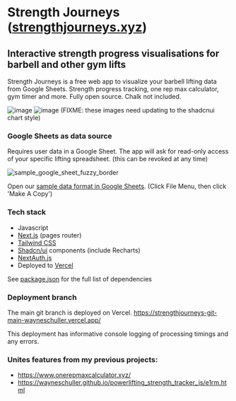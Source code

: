 <!-- @format -->

# Strength Journeys ([strengthjourneys.xyz](https://www.strengthjourneys.xyz))

## Interactive strength progress visualisations for barbell and other gym lifts

Strength Journeys is a free web app to visualize your barbell lifting data from Google Sheets. Strength progress tracking, one rep max calculator, gym timer and more. Fully open source. Chalk not included.

![image](https://user-images.githubusercontent.com/1592295/212287626-21d46619-5f57-4869-9a6d-384f7ac4bbcb.png)
![image](https://user-images.githubusercontent.com/1592295/212287995-7f3e6694-5aaa-4a68-bf08-e51c48936025.png)
(FIXME: these images need updating to the shadcnui chart style)

### Google Sheets as data source

Requires user data in a Google Sheet. The app will ask for read-only access of your specific lifting spreadsheet. (this can be revoked at any time)

![sample_google_sheet_fuzzy_border](https://github.com/wayneschuller/strengthjourneys/assets/1592295/16f8f5c5-efa8-4a9b-93ab-2ef8f3af816e)

Open our [sample data format in Google Sheets](https://docs.google.com/spreadsheets/d/14J9z9iJBCeJksesf3MdmpTUmo2TIckDxIQcTx1CPEO0/edit#gid=0). (Click File Menu, then click 'Make A Copy')

### Tech stack

- Javascript
- [Next.js](https://nextjs.org/) (pages router)
- [Tailwind CSS](https://tailwindcss.com/)
- [Shadcn/ui](https://ui.shadcn.com/) components (include Recharts)
- [NextAuth.js](https://next-auth.js.org/)
- Deployed to [Vercel](https://vercel.com/home)

See [package.json](https://github.com/wayneschuller/strengthjourneys/blob/main/package.json) for the full list of dependencies

### Deployment branch

The main git branch is deployed on Vercel.
https://strengthjourneys-git-main-wayneschuller.vercel.app/

This deployment has informative console logging of processing timings and any errors.

### Unites features from my previous projects:

- https://www.onerepmaxcalculator.xyz/
- https://wayneschuller.github.io/powerlifting_strength_tracker_js/e1rm.html
